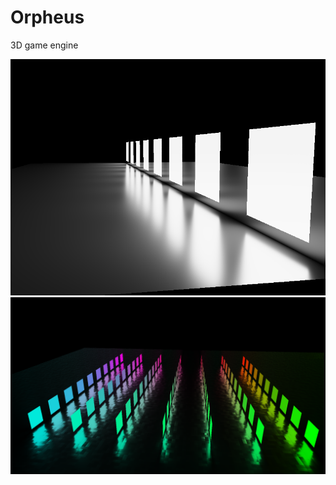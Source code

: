 # Orpheus
3D game engine

![Screenshot](/screenshot1.png?raw=true "Area lights example")
![Screenshot](/screenshot2.png?raw=true "Color reflections example")
